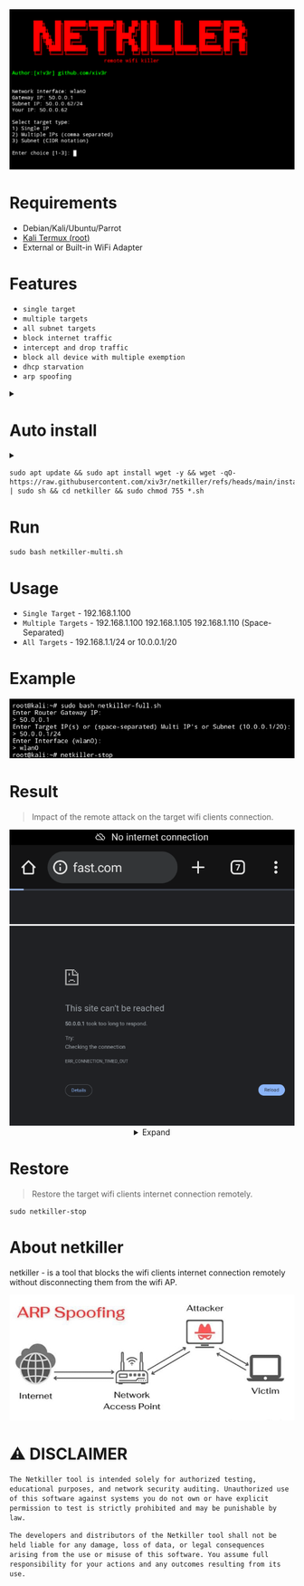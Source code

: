 <div align="center">
<img src="https://github.com/xiv3r/netkiller/blob/main/image/gui.png">
</div>

# Requirements
- Debian/Kali/Ubuntu/Parrot
- [Kali Termux (root)](https://github.com/xiv3r/Kali-Linux-Termux)
- External or Built-in WiFi Adapter

# Features
- `single target`
- `multiple targets`
- `all subnet targets`
- `block internet traffic`
- `intercept and drop traffic`
- `block all device with multiple exemption`
- `dhcp starvation`
- `arp spoofing`

<details><summary></summary>

# Dependencies
```
sudo apt update && sudo apt upgrade -y && sudo apt install iptables dsniff ipcalc -y
```

# Git clone
```
git clone https://github.com/xiv3r/netkiller.git
cd netkiller
sudo chmod +x *.sh
```
</details>

# Auto install

<details><summary></summary>
<img src="https://github.com/xiv3r/netkiller/blob/main/image/install.png">
</details>

```
sudo apt update && sudo apt install wget -y && wget -qO- https://raw.githubusercontent.com/xiv3r/netkiller/refs/heads/main/install.sh | sudo sh && cd netkiller && sudo chmod 755 *.sh
```

# Run
```
sudo bash netkiller-multi.sh
```

# Usage
- `Single Target` - 192.168.1.100
- `Multiple Targets` - 192.168.1.100 192.168.1.105 192.168.1.110 (Space-Separated)
- `All Targets` - 192.168.1.1/24 or 10.0.0.1/20

# Example 

<div align="center">
<img src="https://github.com/xiv3r/netkiller/blob/main/image/cmd.png.jpg">
</div>

# Result
> Impact of the remote attack on the target wifi clients connection.
<div align="center">
<img src="https://github.com/xiv3r/netkiller/blob/main/image/error.png">
<img src="https://github.com/xiv3r/netkiller/blob/main/image/noinet.png">

<details><summary>Expand</summary>
  
<img src="https://github.com/xiv3r/netkiller/blob/main/image/proc.png">
<img src="https://github.com/xiv3r/netkiller/blob/main/image/dhcpstarvation.png">
</details></div>

# Restore
> Restore the target wifi clients internet connection remotely.
```
sudo netkiller-stop
```
# About netkiller
netkiller - is a tool that blocks the wifi clients internet connection remotely without disconnecting them from the wifi AP.

<div align="center">
<img src="https://github.com/xiv3r/netkiller/blob/main/image/flow.jpg">
</div>

# ⚠️ DISCLAIMER

`The Netkiller tool is intended solely for authorized testing, educational purposes, and network security auditing. Unauthorized use of this software against systems you do not own or have explicit permission to test is strictly prohibited and may be punishable by law.`

`The developers and distributors of the Netkiller tool shall not be held liable for any damage, loss of data, or legal consequences arising from the use or misuse of this software. You assume full responsibility for your actions and any outcomes resulting from its use.`
